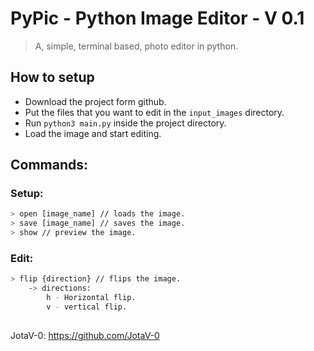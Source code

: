 # PyPic - Python Image Editor - V 0.1
> A, simple, terminal based, photo editor in python.

## How to setup
* Download the project form github.
* Put the files that you want to edit in the ``` input_images ``` directory.
* Run ```python3 main.py``` inside the project directory.
* Load the image and start editing.
## Commands:
### Setup:
```sh
> open [image_name] // loads the image.
> save [image_name] // saves the image.
> show // preview the image.
```
### Edit:
```sh
> flip {direction} // flips the image.
    -> directions:
        h - Horizontal flip.
        v - vertical flip.
```
##
JotaV-0: https://github.com/JotaV-0
